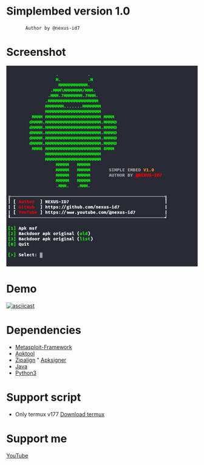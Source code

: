 # Simplembed version 1.0
```
       Author by @nexus-id7
```

# Screenshot
<img src="img/ss.jpg">

# Demo
[![asciicast](https://asciinema.org/a/596626.svg)](https://asciinema.org/a/596626)

# Dependencies
* <a href="https://github.com/efxtv/Install-Metasploit-Framework-6-in-Termux">Metasploit-Framework</a>
* <a href="https://github.com/iBotPeaches/Apktool">Apktool</a>
* <a href="https://github.com/osm0sis/zipalign">Zipalign</a>
" <a href="https://github.com/fornwall/apksigner">Apksigner</a>
* <a href="https://www.java.com/en/">Java</a>
* <a href="https://www.python.org/downloads/">Python3</a>

# Support script
* Only termux v177
<a href="https://f-droid.org/repo/com.termux_117.apk">Download termux</a>

# Support me
<a href="https://www.youtube.com/nexus-id7">YouTube</a>
